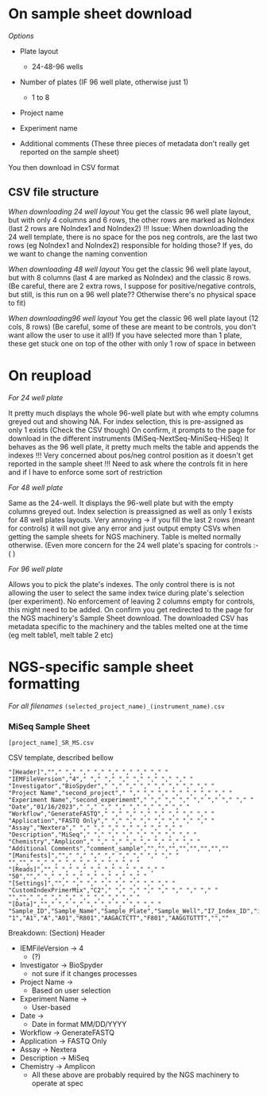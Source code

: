 # On sample sheet download

*Options*
- Plate layout
	+ 24-48-96 wells
- Number of plates (IF 96 well plate, otherwise just 1)
	+ 1 to 8

- Project name
- Experiment name
- Additional comments
(These three pieces of metadata don't really get reported on the sample sheet)



You then download in CSV format 



## CSV file structure
_When downloading 24 well layout_
You get the classic 96 well plate layout, but with only 4 columns and 6 rows, the other rows are marked as NoIndex (last 2 rows are NoIndex1 and NoIndex2)
!!! Issue: When downloading the 24 well template, there is no space for the pos neg controls, are the last two rows (eg NoIndex1 and NoIndex2) responsible for holding those? If yes, do we want to change the naming convention



_When downloading 48 well layout_
You get the classic 96 well plate layout, but with 8 columns (last 4 are marked as NoIndex) and the classic 8 rows. (Be careful, there are 2 extra rows, I suppose for positive/negative controls, but still, is this run on a 96 well plate?? Otherwise there's no physical space to fit)



_When downloading96 well layout_
You get the classic 96 well plate layout (12 cols, 8 rows) (Be careful, some of these are meant to be controls, you don't want allow the user to use it all!)
If you have selected more than 1 plate, these get stuck one on top of the other with only 1 row of space in between






# On reupload

*For 24 well plate*

It pretty much displays the whole 96-well plate but with whe empty columns greyed out and showing NA. For index selection, this is pre-assigned as only 1 exists (Check the CSV though)
On confirm, it prompts to the page for download in the different instruments (MiSeq-NextSeq-MiniSeq-HiSeq)
It behaves as the 96 well plate, it pretty much melts the table and appends the indexes
!!! Very concerned about pos/neg control position as it doesn't get reported in the sample sheet
!!! Need to ask where the controls fit in here and if I have to enforce some sort of restriction



*For 48 well plate*

Same as the 24-well. It displays the 96-well plate but with the empty columns greyed out. Index selection is preassigned as well as only 1 exists for 48 well plates layouts. Very annoying -> if you fill the last 2 rows (meant for controls) it will not give any error and just output empty CSVs when getting the sample sheets for NGS machinery. Table is melted normally otherwise. (Even more concern for the 24 well plate's spacing for controls :-( )



*For 96 well plate*

Allows you to pick the plate's indexes. The only control there is is not allowing the user to select the same index twice during plate's selection (per experiment). No enforcement of leaving 2 columns empty for controls, this might need to be added.
On confirm you get redirected to the page for the NGS machinery's Sample Sheet download. The downloaded CSV has metadata specific to the machinery and the tables melted one at the time (eg melt table1, melt table 2 etc)








# NGS-specific sample sheet formatting

*For all filenames*
`(selected_project_name)_(instrument_name).csv`

### MiSeq Sample Sheet
`[project_name]_SR_MS.csv`

CSV template, described bellow 
```csv
"[Header]",""," "," "," "," "," "," "," "," "
"IEMFileVersion","4"," "," "," "," "," "," "," "," "
"Investigator","BioSpyder"," "," "," "," "," "," "," "," "
"Project Name","second_project"," "," "," "," "," "," "," "," "
"Experiment Name","second_experiment"," "," "," "," "," "," "," "," "
"Date","01/16/2023"," "," "," "," "," "," "," "," "
"Workflow","GenerateFASTQ"," "," "," "," "," "," "," "," "
"Application","FASTQ Only"," "," "," "," "," "," "," "," "
"Assay","Nextera"," "," "," "," "," "," "," "," "
"Description","MiSeq"," "," "," "," "," "," "," "," "
"Chemistry","Amplicon"," "," "," "," "," "," "," "," "
"Additional Comments","comment_sample","","","","","","","",""
"[Manifests]",""," "," "," "," "," "," "," "," "
"",""," "," "," "," "," "," "," "," "
"[Reads]",""," "," "," "," "," "," "," "," "
"50",""," "," "," "," "," "," "," "," "
"[Settings]",""," "," "," "," "," "," "," "," "
"CustomIndexPrimerMix","C2"," "," "," "," "," "," "," "," "
"",""," "," "," "," "," "," "," "," "
"[Data]",""," "," "," "," "," "," "," "," "
"Sample_ID","Sample_Name","Sample_Plate","Sample_Well","I7_Index_ID","index","I5_Index_ID","index2","Sample_Project","Description"
"1","A1","A","A01","R801","AAGACTCTT","F801","AAGGTGTTT","",""
```
Breakdown:
(Section) Header
- IEMFileVersion -> 4 
	+ (?)
- Investigator -> BioSpyder 
	+ not sure if it changes processes
- Project Name -> 
	+ Based on user selection
- Experiment Name ->
	+ User-based
- Date -> 
	+ Date in format MM/DD/YYYY
- Workflow -> GenerateFASTQ
- Application -> FASTQ Only
- Assay -> Nextera
- Description -> MiSeq
- Chemistry -> Amplicon
	+ All these above are probably required by the NGS machinery to operate at spec













